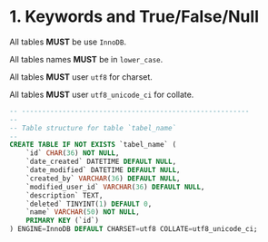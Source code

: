 # 1. Keywords and True/False/Null

All tables **MUST** be use `InnoDB`.

All tables names **MUST** be in `lower_case`.

All tables **MUST** user `utf8` for charset.

All tables **MUST** user `utf8_unicode_ci` for collate.

~~~sql
-- --------------------------------------------------------
--
-- Table structure for table `tabel_name`
--
CREATE TABLE IF NOT EXISTS `tabel_name` (
	`id` CHAR(36) NOT NULL,
	`date_created` DATETIME DEFAULT NULL,
	`date_modified` DATETIME DEFAULT NULL,
	`created_by` VARCHAR(36) DEFAULT NULL,
	`modified_user_id` VARCHAR(36) DEFAULT NULL,
	`description` TEXT,
	`deleted` TINYINT(1) DEFAULT 0,
	`name` VARCHAR(50) NOT NULL,
	PRIMARY KEY (`id`)
) ENGINE=InnoDB DEFAULT CHARSET=utf8 COLLATE=utf8_unicode_ci;
~~~
